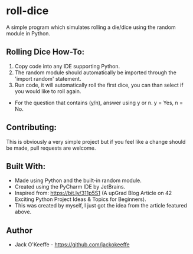 # roll-dice
A simple program which simulates rolling a die/dice using the random module in Python.

## Rolling Dice How-To:
1. Copy code into any IDE supporting Python.
2. The random module should automatically be imported through the 'import random' statement.
3. Run code, it will automatically roll the first dice, you can than select if you would like to roll again.
- For the question that contains (y/n), answer using y or n. y = Yes, n = No.

## Contributing:
This is obviously a very simple project but if you feel like a change should be made, pull requests are welcome.

## Built With:
- Made using Python and the built-in random module.
- Created using the PyCharm IDE by JetBrains.
- Inspired from: https://bit.ly/311p5S1 (A upGrad Blog Article on 42 Exciting Python Project Ideas & Topics for Beginners).
- This was created by myself, I just got the idea from the article featured above.

## Author
- Jack O'Keeffe - https://github.com/jackokeeffe
